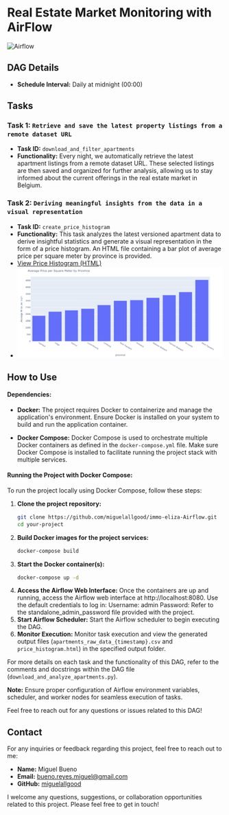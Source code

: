 
# Real Estate Market Monitoring with AirFlow

![Airflow](https://airflow.apache.org/images/feature-image.png)

## DAG Details

- **Schedule Interval:** Daily at midnight (00:00)

## Tasks

### Task 1: `Retrieve and save the latest property listings from a remote dataset URL`

- **Task ID:** `download_and_filter_apartments`
- **Functionality:** Every night, we automatically retrieve the latest apartment listings from a remote dataset URL. These selected listings are then saved and organized for further analysis, allowing us to stay informed about the current offerings in the real estate market in Belgium.


### Task 2: `Deriving meaningful insights from the data in a visual representation`

- **Task ID:** `create_price_histogram`
- **Functionality:** This task analyzes the latest versioned apartment data to derive insightful statistics and generate a visual representation in the form of a price histogram. An HTML file containing a bar plot of average price per square meter by province is provided. 
- [View Price Histogram (HTML)](airflow/dags/data/price_histogram.html)
- ![Price Histogram](images/newplot.png)

## How to Use

#### Dependencies:
- **Docker:** The project requires Docker to containerize and manage the application's environment. Ensure Docker is installed on your system to build and run the application container.

- **Docker Compose:** Docker Compose is used to orchestrate multiple Docker containers as defined in the `docker-compose.yml` file. Make sure Docker Compose is installed to facilitate running the project stack with multiple services.

#### Running the Project with Docker Compose:
To run the project locally using Docker Compose, follow these steps:
1. **Clone the project repository:**
   ```bash
   git clone https://github.com/miguelallgood/immo-eliza-Airflow.git
   cd your-project
2. **Build Docker images for the project services:**
    ```bash
    docker-compose build
3. **Start the Docker container(s):**
    ```bash
    docker-compose up -d
4. **Access the Airflow Web Interface:**
Once the containers are up and running, access the Airflow web interface at http://localhost:8080.
    Use the default credentials to log in:
        Username: admin
        Password: Refer to the standalone_admin_password file provided with the project.
5. **Start Airflow Scheduler:** Start the Airflow scheduler to begin executing the DAG.
6. **Monitor Execution:** Monitor task execution and view the generated output files (`apartments_raw_data_{timestamp}.csv` and `price_histogram.html`) in the specified output folder.

For more details on each task and the functionality of this DAG, refer to the comments and docstrings within the DAG file (`download_and_analyze_apartments.py`).

**Note:** Ensure proper configuration of Airflow environment variables, scheduler, and worker nodes for seamless execution of tasks.

Feel free to reach out for any questions or issues related to this DAG!

## Contact

For any inquiries or feedback regarding this project, feel free to reach out to me:

- **Name:** Miguel Bueno
- **Email:** bueno.reyes.miguel@gmail.com
- **GitHub:** [miguelallgood](https://github.com/miguelallgood)

I welcome any questions, suggestions, or collaboration opportunities related to this project. Please feel free to get in touch!


